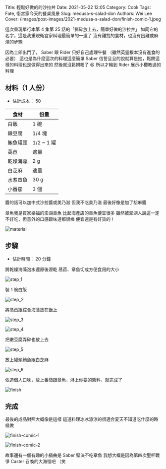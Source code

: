 Title: 輕鬆好做的的沙拉丼
Date: 2021-05-22 12:05
Category: Cook
Tags: Fate, 衛宮家今天的餐桌風景
Slug: medusa-s-salad-don
Authors: Wei Lee
Cover: /images/post-images/2021-medusa-s-salad-don/finish-comic-1.jpeg

這次重現單行本第 4 集第 25 話的「撕碎放上去，簡單好做的沙拉丼」
如同它的名字，這是我重現衛宮家料理最簡單的一道了
沒有難找的食材，也沒有困難或麻煩的步驟

<!--more-->

因為士郎出門了， Saber 跟 Rider 只好自己處理午餐
（雖然英靈根本沒有進食的必要）
這也是為什麼這次的料理這麼簡單
Saber 信誓旦旦的說就算是她，鬆餅這樣的料理也是做得出來的
然後就沒鬆餅粉了 😆
所以才輪到 Rider 展示小櫻教過的料理


## 材料（1 人份）
* 估計成本： 50

| 食材 | 份量 |
| --- | --- |
| 白飯 | 1 碗 |
| 嫩豆腐 | 1/4 塊 |
| 鮪魚罐頭 | 1/2 ~ 1 罐 |
| 萵苣 | 適量 |
| 乾燥海藻 | 2 g |
| 白芝麻 | 適量 |
| 水煮章魚 | 30 g |
| 小番茄 | 3 個 |

醬的話可以加中式沙拉醬或美乃滋
但我不吃美乃滋
最後好像是加了胡麻醬

章魚我是買家樂福的澎湖章魚
比起海產店的章魚便宜很多
雖然被澎湖人說這一定不好吃，但意外的口感跟味道都很棒
便宜還是有好貨的！

![material]({static}/images/post-images/2021-medusa-s-salad-don/material.jpeg)

## 步驟
* 估計時間： 20 分鐘

將乾燥海藻泡水還原後瀝乾
萵苣、章魚切成方便食用的大小

![step_1]({static}/images/post-images/2021-medusa-s-salad-don/step-1.jpeg)

裝 1 碗白飯

![step_2]({static}/images/post-images/2021-medusa-s-salad-don/step-2.jpeg)

將萵苣跟綜合海藻放在飯上

![step_3]({static}/images/post-images/2021-medusa-s-salad-don/step-3.jpeg)

![step_4]({static}/images/post-images/2021-medusa-s-salad-don/step-4.jpeg)

把嫩豆腐弄碎也放上去

![step_5]({static}/images/post-images/2021-medusa-s-salad-don/step-5.jpeg)

放上罐頭鮪魚跟白芝麻

![step_6]({static}/images/post-images/2021-medusa-s-salad-don/step-6.jpeg)

依造個人口味，放上番茄跟章魚，淋上你要的醬料，就完成了

![finish]({static}/images/post-images/2021-medusa-s-salad-don/finish.jpeg)

## 完成

最後的成品對照大概像是這樣
這道料理冰冰涼涼的很適合夏天不知道吃什麼的時候做

![finish-comic-1]({static}/images/post-images/2021-medusa-s-salad-don/finish-comic-1.jpeg)

![finish-comic-2]({static}/images/post-images/2021-medusa-s-salad-don/finish-comic-2.jpeg)

故事還有一個有趣的小插曲是 Saber 堅決不吃章魚
我想大概是因為第四次聖杯戰爭 Caster 召喚的大海怪吧 （笑

